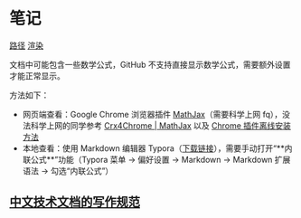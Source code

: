# 笔记
[路径](https://zhuanlan.zhihu.com/p/24424967)
[渲染](https://zhuanlan.zhihu.com/p/84550677)


文档中可能包含一些数学公式，GitHub 不支持直接显示数学公式，需要额外设置才能正常显示。

方法如下：

-   网页端查看：Google Chrome 浏览器插件 [MathJax](https://chrome.google.com/webstore/detail/mathjax-plugin-for-github/ioemnmodlmafdkllaclgeombjnmnbima)（需要科学上网 fq），没法科学上网的同学参考 [Crx4Chrome | MathJax](https://www.crx4chrome.com/crx/72309/) 以及 [Chrome 插件离线安装方法](https://chromecj.com/utilities/2015-04/423.html)
-   本地查看：使用 Markdown 编辑器 Typora（[下载链接](https://www.typora.io/windows/typora-setup-x64.exe?)），需要手动打开“**内联公式**”功能（Typora 菜单 -> 偏好设置 -> Markdown -> Markdown 扩展语法 -> 勾选“内联公式”）


## [中文技术文档的写作规范](https://github.com/ruanyf/document-style-guide)